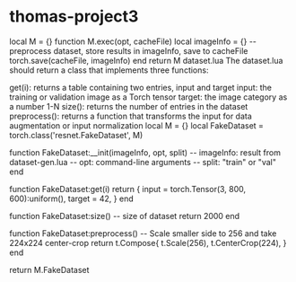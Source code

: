# thomas-project3
local M = {}
function M.exec(opt, cacheFile)
  local imageInfo = {}
  -- preprocess dataset, store results in imageInfo, save to cacheFile
  torch.save(cacheFile, imageInfo)
end
return M
dataset.lua
The dataset.lua should return a class that implements three functions:

get(i): returns a table containing two entries, input and target
input: the training or validation image as a Torch tensor
target: the image category as a number 1-N
size(): returns the number of entries in the dataset
preprocess(): returns a function that transforms the input for data augmentation or input normalization
local M = {}
local FakeDataset = torch.class('resnet.FakeDataset', M)

function FakeDataset:__init(imageInfo, opt, split)
  -- imageInfo: result from dataset-gen.lua
  -- opt: command-line arguments
  -- split: "train" or "val"
end

function FakeDataset:get(i)
  return {
    input = torch.Tensor(3, 800, 600):uniform(),
    target = 42,
  }
end

function FakeDataset:size()
  -- size of dataset
  return 2000 
end

function FakeDataset:preprocess()
  -- Scale smaller side to 256 and take 224x224 center-crop
  return t.Compose{
    t.Scale(256),
    t.CenterCrop(224),
  }
end

return M.FakeDataset
